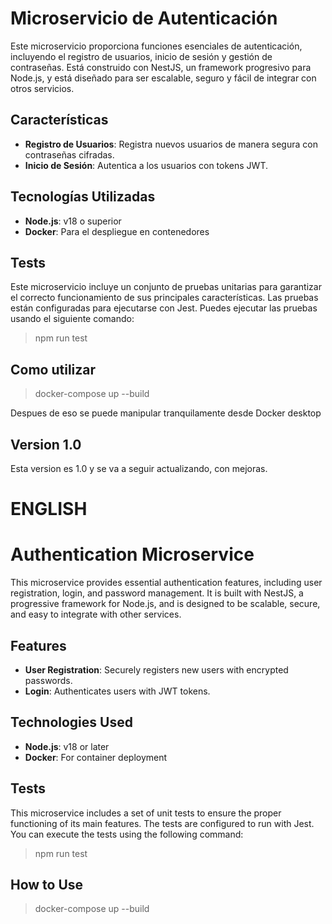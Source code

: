 # Microservicio de Autenticación

Este microservicio proporciona funciones esenciales de autenticación, incluyendo el registro de usuarios, inicio de sesión y gestión de contraseñas. Está construido con NestJS, un framework progresivo para Node.js, y está diseñado para ser escalable, seguro y fácil de integrar con otros servicios.

## Características

- **Registro de Usuarios**: Registra nuevos usuarios de manera segura con contraseñas cifradas.
- **Inicio de Sesión**: Autentica a los usuarios con tokens JWT.

## Tecnologías Utilizadas

- **Node.js**: v18 o superior
- **Docker**: Para el despliegue en contenedores

## Tests

Este microservicio incluye un conjunto de pruebas unitarias para garantizar el correcto funcionamiento de sus principales características. Las pruebas están configuradas para ejecutarse con Jest. Puedes ejecutar las pruebas usando el siguiente comando:

> npm run test

## Como utilizar

> docker-compose up --build

Despues de eso se puede manipular tranquilamente desde Docker desktop

## Version 1.0

Esta version es 1.0 y se va a seguir actualizando, con mejoras.

# ENGLISH

# Authentication Microservice

This microservice provides essential authentication features, including user registration, login, and password management. It is built with NestJS, a progressive framework for Node.js, and is designed to be scalable, secure, and easy to integrate with other services.

## Features

- **User Registration**: Securely registers new users with encrypted passwords.
- **Login**: Authenticates users with JWT tokens.

## Technologies Used

- **Node.js**: v18 or later
- **Docker**: For container deployment

## Tests

This microservice includes a set of unit tests to ensure the proper functioning of its main features. The tests are configured to run with Jest. You can execute the tests using the following command:

> npm run test

## How to Use

> docker-compose up --build

